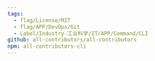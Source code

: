 ```yaml
---
tags:
  - flag/License/MIT
  - flag/APP/DevOps/Git
  - Label/Industry-工业科学/IT/APP/Command/CLI
github: all-contributors/all-contributors
npm: all-contributors-cli
---
```

